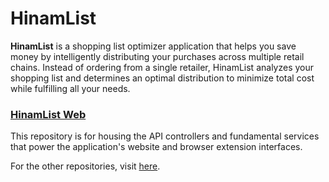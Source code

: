 # HinamList

**HinamList** is a shopping list optimizer application that helps you save money by intelligently distributing your purchases across multiple retail chains. Instead of ordering from a single retailer, HinamList analyzes your shopping list and determines an optimal distribution to minimize total cost while fulfilling all your needs.

### [HinamList Web](https://github.com/LiorDaSelior/hinam-list-web)
This repository is for housing the API controllers and fundamental services that power the application's website and browser extension interfaces.

For the other repositories, visit [here](https://github.com/LiorDaSelior/hinam-list).

